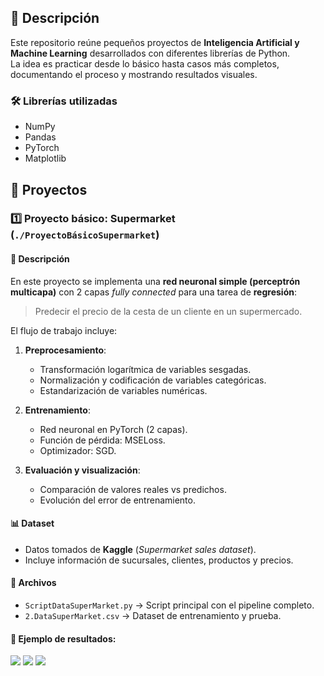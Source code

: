 ## 📌 Descripción

Este repositorio reúne pequeños proyectos de **Inteligencia Artificial y Machine Learning** desarrollados con diferentes librerías de Python.  
La idea es practicar desde lo básico hasta casos más completos, documentando el proceso y mostrando resultados visuales.

### 🛠️ Librerías utilizadas

- NumPy
- Pandas
- PyTorch
- Matplotlib

## 📂 Proyectos

### 1️⃣ Proyecto básico: **Supermarket** (`./ProyectoBásicoSupermarket`)

#### 📝 Descripción

En este proyecto se implementa una **red neuronal simple (perceptrón multicapa)** con 2 capas _fully connected_ para una tarea de **regresión**:

> Predecir el precio de la cesta de un cliente en un supermercado.

El flujo de trabajo incluye:

1. **Preprocesamiento**:
    - Transformación logarítmica de variables sesgadas.
    - Normalización y codificación de variables categóricas.
    - Estandarización de variables numéricas.
2. **Entrenamiento**:
    - Red neuronal en PyTorch (2 capas).
    - Función de pérdida: MSELoss.
    - Optimizador: SGD.
       
3. **Evaluación y visualización**:
    - Comparación de valores reales vs predichos.
    - Evolución del error de entrenamiento.

#### 📊 Dataset

- Datos tomados de **Kaggle** (_Supermarket sales dataset_).
- Incluye información de sucursales, clientes, productos y precios.

#### 📁 Archivos

- `ScriptDataSuperMarket.py` → Script principal con el pipeline completo.
- `2.DataSuperMarket.csv` → Dataset de entrenamiento y prueba.

#### 🔎 Ejemplo de resultados:

<img src="./ProyectoBásicoSupermarket/Imgs/IMG_Datos_Sin_Estandarizar.png">
<img src="./ProyectoBásicoSupermarket/Imgs/IMG_Datos_Sin_Estandarizar.png">
<img src="./ProyectoBásicoSupermarket/Imgs/Resultados.png">